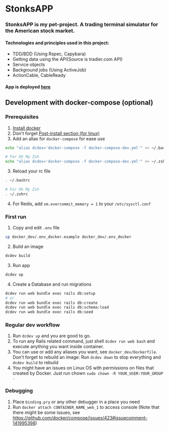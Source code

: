# StonksAPP

### StonksAPP is my pet-project. A trading terminal simulator for the American stock market.

#### Technologies and principles used in this project:

* TDD/BDD (Using Rspec, Capybara)
* Getting data using the API(Source is tradier.com API)
* Service objects
* Background jobs (Using ActiveJob)
* ActionCable, CableReady

#### App is deployed [here](http://stonks.balashov.net.ru/)

## Development with docker-compose (optional)

### Prerequisites

1. [Install docker](https://docs.docker.com/get-docker/)
2. Don't forget [Post-install section (for linux)](https://docs.docker.com/engine/install/linux-postinstall/#manage-docker-as-a-non-root-user)
2. Add an alias for `docker-compose` for ease use

```bash
echo "alias dcdev='docker-compose -f docker-compose-dev.yml'" >> ~/.bashrc

# For Oh My Zsh
echo "alias dcdev='docker-compose -f docker-compose-dev.yml'" >> ~/.zshrc
```

3. Reload your rc file

```bash
. ~/.bashrc

# For Oh My Zsh
. ~/.zshrc
```

4. For Redis, add `vm.overcommit_memory = 1` to your `/etc/sysctl.conf`

### First run

1. Copy and edit `.env` file 

```bash
cp docker_dev/.env_docker.example docker_dev/.env_docker
```

2. Build an image

```bash
dcdev build
```

3. Run app

```bash
dcdev up
```

4. Create a Database and run migrations

```bash
dcdev run web bundle exec rails db:setup
# or
dcdev run web bundle exec rails db:create
dcdev run web bundle exec rails db:schema:load
dcdev run web bundle exec rails db:seed
```

### Regular dev workflow

1. Run `dcdev up` and you are good to go.
2. To run any Rails related command, just shell `dcdev run web bash` and execute anything you want inside container.
3. You can use or add any aliases you want, see `docker_dev/Dockerfile`. Don't forget to rebuild an image: Run `dcdev down` to stop everything and `dcdev build` to rebuild
4. You might have an issues on Linux OS with permissions on files that created by Docker. Just run chown `sudo chown -R YOUR_USER:YOUR_GROUP .`

### Debugging

1. Place `binding.pry` or any other debugger in a place you need
2. Run `docker attach CONTAINER_NAME_web_1` to access console (Note that there might be some issues, see https://github.com/docker/compose/issues/423#issuecomment-141995398)
